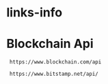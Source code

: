 # links-info

 # Blockchain Api
     https://www.blockchain.com/api

     https://www.bitstamp.net/api/
